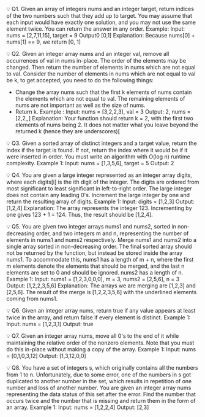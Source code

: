 💡 Q1. Given an array of integers nums and an integer target, return indices of the two numbers such that they add up to target.
You may assume that each input would have exactly one solution, and you may not use the same element twice.
You can return the answer in any order.
Example: Input: nums = [2,7,11,15], target = 9 Output0 [0,1]
Explanation: Because nums[0] + nums[1] == 9, we return [0, 1]

💡 Q2. Given an integer array nums and an integer val, remove all occurrences of val in nums in-place. The order of the elements may be changed. Then return the number of elements in nums which are not equal to val.
Consider the number of elements in nums which are not equal to val be k, to get accepted, you need to do the following things:
- Change the array nums such that the first k elements of nums contain the elements which are not equal to val. The remaining elements of nums are not important as well as the size of nums.
- Return k.
Example : Input: nums = [3,2,2,3], val = 3 Output: 2, nums = [2,2,*,*]
Explanation: Your function should return k = 2, with the first two elements of nums being 2. It does not matter what you leave beyond the returned k (hence they are underscores)[

💡 Q3. Given a sorted array of distinct integers and a target value, return the index if the target is found. If not, return the index where it would be if it were inserted in order.
You must write an algorithm with O(log n) runtime complexity.
Example 1: Input: nums = [1,3,5,6], target = 5
Output: 2

💡 Q4. You are given a large integer represented as an integer array digits, where each digits[i] is the ith digit of the integer. The digits are ordered from most significant to least significant in left-to-right order. The large integer does not contain any leading 0's.
Increment the large integer by one and return the resulting array of digits.
Example 1: Input: digits = [1,2,3] Output: [1,2,4]
Explanation: The array represents the integer 123.
Incrementing by one gives 123 + 1 = 124. Thus, the result should be [1,2,4].

💡 Q5. You are given two integer arrays nums1 and nums2, sorted in non-decreasing order, and two integers m and n, representing the number of elements in nums1 and nums2 respectively.
Merge nums1 and nums2 into a single array sorted in non-decreasing order.
The final sorted array should not be returned by the function, but instead be stored inside the array nums1. To accommodate this, nums1 has a length of m + n, where the first m elements denote the elements that should be merged, and the last n elements are set to 0 and should be ignored. nums2 has a length of n.
Example 1: Input: nums1 = [1,2,3,0,0,0], m = 3, nums2 = [2,5,6], n = 3 Output: [1,2,2,3,5,6]
Explanation: The arrays we are merging are [1,2,3] and [2,5,6]. The result of the merge is [1,2,2,3,5,6] with the underlined elements coming from nums1.

💡 Q6. Given an integer array nums, return true if any value appears at least twice in the array, and return false if every element is distinct.
Example 1: Input: nums = [1,2,3,1]
Output: true

 💡 Q7. Given an integer array nums, move all 0's to the end of it while maintaining the relative order of the nonzero elements.
Note that you must do this in-place without making a copy of the array.
Example 1: Input: nums = [0,1,0,3,12] Output: [1,3,12,0,0]

💡 Q8. You have a set of integers s, which originally contains all the numbers from 1 to n. Unfortunately, due to some error, one of the numbers in s got duplicated to another number in the set, which results in repetition of one number and loss of another number.
You are given an integer array nums representing the data status of this set after the error.
Find the number that occurs twice and the number that is missing and return them in the form of an array.
Example 1: Input: nums = [1,2,2,4] Output: [2,3]